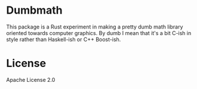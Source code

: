 # Dumbmath

This package is a Rust experiment in making a pretty dumb math library
oriented towards computer graphics. By dumb I mean that it's a bit
C-ish in style rather than Haskell-ish or C++ Boost-ish.

# License

Apache License 2.0
